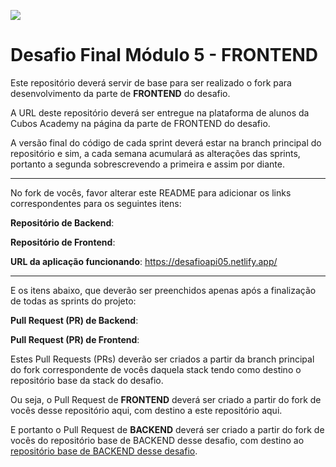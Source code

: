 ![](https://i.imgur.com/xG74tOh.png)

# Desafio Final Módulo 5 - FRONTEND

Este repositório deverá servir de base para ser realizado o fork para desenvolvimento da parte de **FRONTEND** do desafio.

A URL deste repositório deverá ser entregue na plataforma de alunos da Cubos Academy na página da parte de FRONTEND do desafio.

A versão final do código de cada sprint deverá estar na branch principal do repositório e sim, a cada semana acumulará as alterações das sprints, portanto a segunda sobrescrevendo a primeira e assim por diante.

---

No fork de vocês, favor alterar este README para adicionar os links correspondentes para os seguintes itens:

**Repositório de Backend**: 

**Repositório de Frontend**: 

**URL da aplicação funcionando**: https://desafioapi05.netlify.app/

---

E os itens abaixo, que deverão ser preenchidos apenas após a finalização de todas as sprints do projeto: 

**Pull Request (PR) de Backend**: 

**Pull Request (PR) de Frontend**: 

Estes Pull Requests (PRs) deverão ser criados a partir da branch principal do fork correspondente de vocês daquela stack tendo como destino o repositório base da stack do desafio.

Ou seja, o Pull Request de **FRONTEND** deverá ser criado a partir do fork de vocês desse repositório aqui, com destino a este repositório aqui.

E portanto o Pull Request de **BACKEND** deverá ser criado a partir do fork de vocês do repositório base de BACKEND desse desafio, com destino ao [repositório base de BACKEND desse desafio](https://github.com/cubos-academy/back-integral-m05-desafio).
